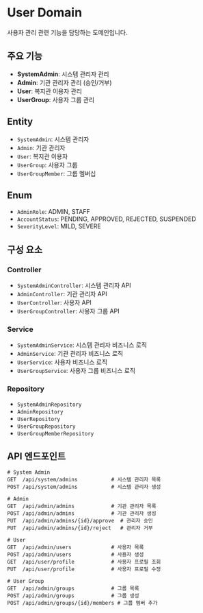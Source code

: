 # User Domain

사용자 관리 관련 기능을 담당하는 도메인입니다.

## 주요 기능

- **SystemAdmin**: 시스템 관리자 관리
- **Admin**: 기관 관리자 관리 (승인/거부)
- **User**: 복지관 이용자 관리
- **UserGroup**: 사용자 그룹 관리

## Entity

- `SystemAdmin`: 시스템 관리자
- `Admin`: 기관 관리자
- `User`: 복지관 이용자
- `UserGroup`: 사용자 그룹
- `UserGroupMember`: 그룹 멤버십

## Enum

- `AdminRole`: ADMIN, STAFF
- `AccountStatus`: PENDING, APPROVED, REJECTED, SUSPENDED
- `SeverityLevel`: MILD, SEVERE

## 구성 요소

### Controller
- `SystemAdminController`: 시스템 관리자 API
- `AdminController`: 기관 관리자 API
- `UserController`: 사용자 API
- `UserGroupController`: 사용자 그룹 API

### Service
- `SystemAdminService`: 시스템 관리자 비즈니스 로직
- `AdminService`: 기관 관리자 비즈니스 로직
- `UserService`: 사용자 비즈니스 로직
- `UserGroupService`: 사용자 그룹 비즈니스 로직

### Repository
- `SystemAdminRepository`
- `AdminRepository`
- `UserRepository`
- `UserGroupRepository`
- `UserGroupMemberRepository`

## API 엔드포인트

```
# System Admin
GET  /api/system/admins           # 시스템 관리자 목록
POST /api/system/admins           # 시스템 관리자 생성

# Admin
GET  /api/admin/admins            # 기관 관리자 목록
POST /api/admin/admins            # 기관 관리자 생성
PUT  /api/admin/admins/{id}/approve  # 관리자 승인
PUT  /api/admin/admins/{id}/reject   # 관리자 거부

# User
GET  /api/admin/users             # 사용자 목록
POST /api/admin/users             # 사용자 생성
GET  /api/user/profile            # 사용자 프로필 조회
PUT  /api/user/profile            # 사용자 프로필 수정

# User Group
GET  /api/admin/groups            # 그룹 목록
POST /api/admin/groups            # 그룹 생성
POST /api/admin/groups/{id}/members # 그룹 멤버 추가
```